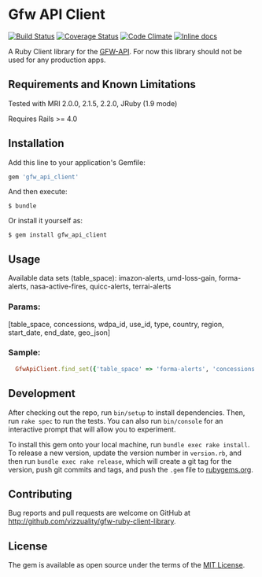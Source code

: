 # Gfw API Client

[![Build Status](https://travis-ci.org/Vizzuality/gfw-ruby-client-library.svg)](https://travis-ci.org/Vizzuality/gfw-ruby-client-library) [![Coverage Status](https://coveralls.io/repos/Vizzuality/gfw-ruby-client-library/badge.svg)](https://coveralls.io/r/Vizzuality/gfw-ruby-client-library) [![Code Climate](https://codeclimate.com/github/Vizzuality/gfw-ruby-client-library/badges/gpa.svg)](https://codeclimate.com/github/Vizzuality/gfw-ruby-client-library) [![Inline docs](http://inch-ci.org/github/Vizzuality/gfw-ruby-client-library.svg?branch=master)](http://inch-ci.org/github/Vizzuality/gfw-ruby-client-library)

A Ruby Client library for the [GFW-API](https://github.com/wri/gfw-api). For now this library should not be used for any production apps.

## Requirements and Known Limitations

Tested with MRI 2.0.0, 2.1.5, 2.2.0, JRuby (1.9 mode)

Requires Rails >= 4.0

## Installation

Add this line to your application's Gemfile:

```ruby
gem 'gfw_api_client'
```

And then execute:

    $ bundle

Or install it yourself as:

    $ gem install gfw_api_client

## Usage

Available data sets (table_space): imazon-alerts, umd-loss-gain, forma-alerts, nasa-active-fires, quicc-alerts, terrai-alerts

### Params:

  [table_space, concessions, wdpa_id, use_id, type, country, region, start_date, end_date, geo_json]

### Sample:
```ruby
  GfwApiClient.find_set({'table_space' => 'forma-alerts', 'concessions' => 'iso', 'country' => 'BRA', 'region' => '3', 'start_date' => '2014-01-01', 'end_date' => '2015-01-01'})
```

## Development

After checking out the repo, run `bin/setup` to install dependencies. Then, run `rake spec` to run the tests. You can also run `bin/console` for an interactive prompt that will allow you to experiment.

To install this gem onto your local machine, run `bundle exec rake install`. To release a new version, update the version number in `version.rb`, and then run `bundle exec rake release`, which will create a git tag for the version, push git commits and tags, and push the `.gem` file to [rubygems.org](https://rubygems.org).

## Contributing

Bug reports and pull requests are welcome on GitHub at http://github.com/vizzuality/gfw-ruby-client-library.


## License

The gem is available as open source under the terms of the [MIT License](http://opensource.org/licenses/MIT).

